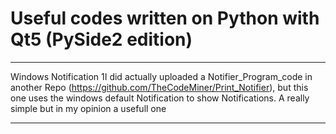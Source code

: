 # Useful codes written on Python with Qt5 (PySide2 edition)
____________________
Windows Notification
1I did actually uploaded a Notifier_Program_code in another Repo (https://github.com/TheCodeMiner/Print_Notifier), but this one uses the windows default Notification to show Notifications. A really simple but in my opinion a usefull one
____________________
